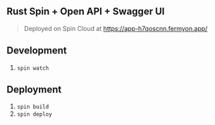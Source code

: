 ## Rust Spin + Open API + Swagger UI

> Deployed on Spin Cloud at https://app-h7qoscnn.fermyon.app/

## Development
1. `spin watch`

## Deployment
1. `spin build`
2. `spin deploy`